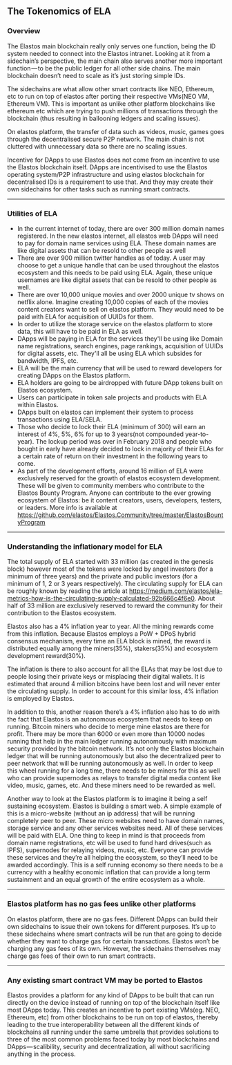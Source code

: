 ## The Tokenomics of ELA

### Overview

The Elastos main blockchain really only serves one function, being the ID system needed to connect into the Elastos intranet. Looking at it from a sidechain’s perspective, the main chain also serves another more important function — to be the public ledger for all other side chains. The main blockchain doesn’t need to scale as it’s just storing simple IDs. 

The sidechains are what allow other smart contracts like NEO, Ethereum, etc to run on top of elastos after porting their respective VMs(NEO VM, Ethereum VM). This is important as unlike other platform blockchains like ethereum etc which are trying to push millions of transactions through the blockchain (thus resulting in ballooning ledgers and scaling issues). 

On elastos platform, the transfer of data such as videos, music, games goes through the decentralised secure P2P network. The main chain is not cluttered with unnecessary data so there are no scaling issues. 

Incentive for DApps to use Elastos does not come from an incentive to use the Elastos blockchain itself. DApps are incentivised to use the Elastos operating system/P2P infrastructure and using elastos blockchain for decentralised IDs is a requirement to use that. And they may create their own sidechains for other tasks such as running smart contracts.

---

### Utilities of ELA

* In the current internet of today, there are over 300 million domain names registered. In the new elastos internet, all elastos web DApps will need to pay for domain name services using ELA. These domain names are like digital assets that can be resold to other people as well
* There are over 900 million twitter handles as of today. A user may choose to get a unique handle that can be used throughout the elastos ecosystem and this needs to be paid using ELA. Again, these unique usernames are like digital assets that can be resold to other people as well.
* There are over 10,000 unique movies and over 2000 unique tv shows on netflix alone. Imagine creating 10,000 copies of each of the movies content creators want to sell on elastos platform. They would need to be paid with ELA for acquisition of UUIDs for them.
* In order to utilize the storage service on the elastos platform to store data, this will have to be paid in ELA as well.
* DApps will be paying in ELA for the services they'll be using like Domain name registrations, search engines, page rankings, acquisition of UUIDs for digital assets, etc. They'll all be using ELA which subsides for bandwidth, IPFS, etc.
* ELA will be the main currency that will be used to reward developers for creating DApps on the Elastos platform.
* ELA holders are going to be airdropped with future DApp tokens built on Elastos ecosystem.
* Users can participate in token sale projects and products with ELA within Elastos.
* DApps built on elastos can implement their system to process transactions using ELA/SELA.
* Those who decide to lock their ELA (minimum of 300) will earn an interest of 4%, 5%, 6% for up to 3 years(not compounded year-to-year). The lockup period was over in February 2018 and people who bought in early have already decided to lock in majority of their ELAs for a certain rate of return on their investment in the following years to come.
* As part of the development efforts, around 16 million of ELA were exclusively reserved for the growth of elastos ecosystem development. These will be given to community members who contribute to the Elastos Bounty Program. Anyone can contribute to the ever growing ecosystem of Elastos: be it content creators, users, developers, testers, or leaders. More info is available at https://github.com/elastos/Elastos.Community/tree/master/ElastosBountyProgram

---

### Understanding the inflationary model for ELA

The total supply of ELA started with 33 million (as created in the genesis block) however most of the tokens were locked by angel investors (for a minimum of three years) and the private and public investors (for a minimum of 1, 2 or 3 years respectively). The circulating supply for ELA can be roughly known by reading the article at https://medium.com/elastos/ela-metrics-how-is-the-circulating-supply-calculated-92b666c4f6e0. About half of 33 million are exclusively reserved to reward the community for their contribution to the Elastos ecosystem.

Elastos also has a 4% inflation year to year. All the mining rewards come from this inflation. Because Elastos employs a PoW + DPoS hybrid consensus mechanism, every time an ELA block is mined, the reward is distributed equally among the miners(35%), stakers(35%) and ecosystem development reward(30%).

The inflation is there to also account for all the ELAs that may be lost due to people losing their private keys or misplacing their digital wallets. It is estimated that around 4 million bitcoins have been lost and will never enter the circulating supply. In order to account for this similar loss, 4% inflation is employed by Elastos.

In addition to this, another reason there’s a 4% inflation also has to do with the fact that Elastos is an autonomous ecosystem that needs to keep on running. Bitcoin miners who decide to merge mine elastos are there for profit. There may be more than 6000 or even more than 10000 nodes running that help in the main ledger running autonomously with maximum security provided by the bitcoin network. It’s not only the Elastos blockchain ledger that will be running autonomously but also the decentralized peer to peer network that will be running autonomously as well. In order to keep this wheel running for a long time, there needs to be miners for this as well who can provide supernodes as relays to transfer digital media content like video, music, games, etc. And these miners need to be rewarded as well.

Another way to look at the Elastos platform is to imagine it being a self sustaining ecosystem. Elastos is building a smart web. A simple example of this is a micro-website (without an ip address) that will be running completely peer to peer. These micro websites need to have domain names, storage service and any other services websites need. All of these services will be paid with ELA. One thing to keep in mind is that proceeds from domain name registrations, etc will be used to fund hard drives(such as IPFS), supernodes for relaying videos, music, etc. Everyone can provide these services and they’re all helping the ecosystem, so they’ll need to be awarded accordingly. This is a self running economy so there needs to be a currency with a healthy economic inflation that can provide a long term sustainment and an equal growth of the entire ecosystem as a whole.

---

### Elastos platform has no gas fees unlike other platforms

On elastos platform, there are no gas fees. Different DApps can build their own sidechains to issue their own tokens for different purposes. It’s up to these sidechains where smart contracts will be run that are going to decide whether they want to charge gas for certain transactions. Elastos won’t be charging any gas fees of its own. However, the sidechains themselves may charge gas fees of their own to run smart contracts.

--- 

### Any existing smart contract VM may be ported to Elastos

Elastos provides a platform for any kind of DApps to be built that can run directly on the device instead of running on top of the blockchain itself like most DApps today. This creates an incentive to port existing VMs(eg. NEO, Ethereum, etc) from other blockchains to be run on top of elastos, thereby leading to the true interoperability between all the different kinds of blockchains all running under the same umbrella that provides solutions to three of the most common problems faced today by most blockchains and DApps — scalibility, security and decentralization, all without sacrificing anything in the process.
